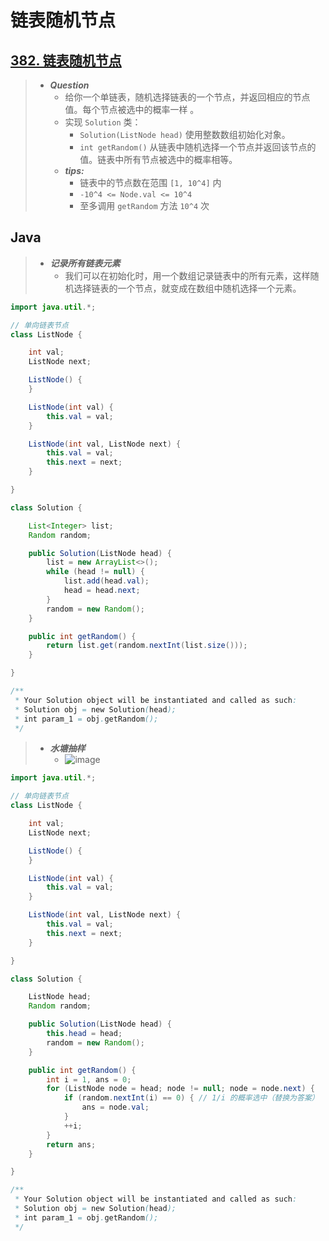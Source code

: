 # 链表随机节点

## [382. 链表随机节点](https://leetcode.cn/problems/linked-list-random-node/)

> - ***Question***
>   - 给你一个单链表，随机选择链表的一个节点，并返回相应的节点值。每个节点被选中的概率一样 。
>   - 实现 `Solution` 类：
>     - `Solution(ListNode head)` 使用整数数组初始化对象。
>     - `int getRandom()` 从链表中随机选择一个节点并返回该节点的值。链表中所有节点被选中的概率相等。
>   - ***tips:***
>     - 链表中的节点数在范围 `[1, 10^4]` 内
>     - `-10^4 <= Node.val <= 10^4`
>     - 至多调用 `getRandom` 方法 `10^4` 次

## Java

> - ***记录所有链表元素***
>   - 我们可以在初始化时，用一个数组记录链表中的所有元素，这样随机选择链表的一个节点，就变成在数组中随机选择一个元素。

```java
import java.util.*;

// 单向链表节点
class ListNode {

    int val;
    ListNode next;

    ListNode() {
    }

    ListNode(int val) {
        this.val = val;
    }

    ListNode(int val, ListNode next) {
        this.val = val;
        this.next = next;
    }

}

class Solution {

    List<Integer> list;
    Random random;

    public Solution(ListNode head) {
        list = new ArrayList<>();
        while (head != null) {
            list.add(head.val);
            head = head.next;
        }
        random = new Random();
    }

    public int getRandom() {
        return list.get(random.nextInt(list.size()));
    }

}

/**
 * Your Solution object will be instantiated and called as such:
 * Solution obj = new Solution(head);
 * int param_1 = obj.getRandom();
 */
```

> - ***水塘抽样***
>   - ![image](./images/水塘抽样.png)

```java
import java.util.*;

// 单向链表节点
class ListNode {

    int val;
    ListNode next;

    ListNode() {
    }

    ListNode(int val) {
        this.val = val;
    }

    ListNode(int val, ListNode next) {
        this.val = val;
        this.next = next;
    }

}

class Solution {

    ListNode head;
    Random random;

    public Solution(ListNode head) {
        this.head = head;
        random = new Random();
    }

    public int getRandom() {
        int i = 1, ans = 0;
        for (ListNode node = head; node != null; node = node.next) {
            if (random.nextInt(i) == 0) { // 1/i 的概率选中（替换为答案）
                ans = node.val;
            }
            ++i;
        }
        return ans;
    }

}

/**
 * Your Solution object will be instantiated and called as such:
 * Solution obj = new Solution(head);
 * int param_1 = obj.getRandom();
 */
```
